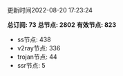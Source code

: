 更新时间2022-08-20 17:23:24

**总订阅: 73**
**总节点: 2802**
**有效节点: 823**
- ss节点: 438
- v2ray节点: 336
- trojan节点: 44
- ssr节点: 5
